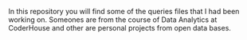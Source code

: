 In this repository you will find some of the queries files that I had been working on.
Someones are from the course of Data Analytics at CoderHouse and other are personal projects from open data bases.
